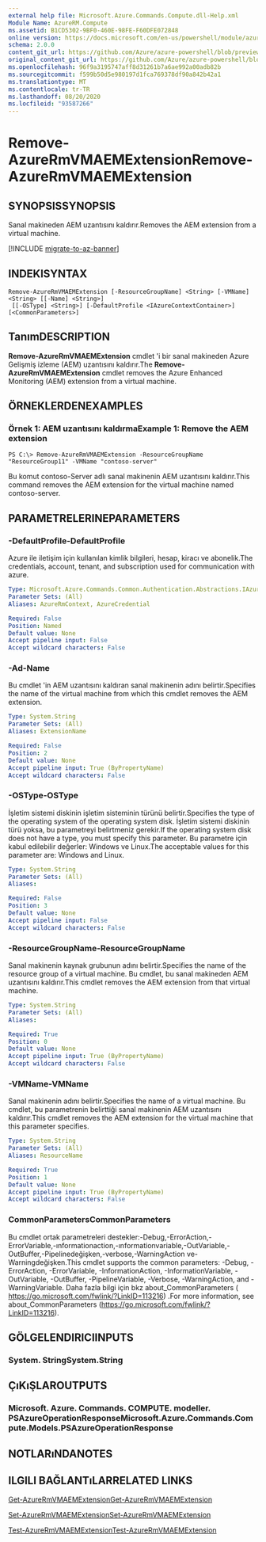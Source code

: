 ```yaml
---
external help file: Microsoft.Azure.Commands.Compute.dll-Help.xml
Module Name: AzureRM.Compute
ms.assetid: B1CD5302-9BF0-460E-98FE-F60DFE072848
online version: https://docs.microsoft.com/en-us/powershell/module/azurerm.compute/remove-azurermvmaemextension
schema: 2.0.0
content_git_url: https://github.com/Azure/azure-powershell/blob/preview/src/ResourceManager/Compute/Commands.Compute/help/Remove-AzureRmVMAEMExtension.md
original_content_git_url: https://github.com/Azure/azure-powershell/blob/preview/src/ResourceManager/Compute/Commands.Compute/help/Remove-AzureRmVMAEMExtension.md
ms.openlocfilehash: 96f9a3195747aff8d31261b7a6ae992a00adb82b
ms.sourcegitcommit: f599b50d5e980197d1fca769378df90a842b42a1
ms.translationtype: MT
ms.contentlocale: tr-TR
ms.lasthandoff: 08/20/2020
ms.locfileid: "93587266"
---
```

# <span data-ttu-id="8733b-101">Remove-AzureRmVMAEMExtension</span><span class="sxs-lookup"><span data-stu-id="8733b-101">Remove-AzureRmVMAEMExtension</span></span>

## <span data-ttu-id="8733b-102">SYNOPSIS</span><span class="sxs-lookup"><span data-stu-id="8733b-102">SYNOPSIS</span></span>
<span data-ttu-id="8733b-103">Sanal makineden AEM uzantısını kaldırır.</span><span class="sxs-lookup"><span data-stu-id="8733b-103">Removes the AEM extension from a virtual machine.</span></span>

[!INCLUDE [migrate-to-az-banner](../../includes/migrate-to-az-banner.md)]

## <span data-ttu-id="8733b-104">INDEKI</span><span class="sxs-lookup"><span data-stu-id="8733b-104">SYNTAX</span></span>

```
Remove-AzureRmVMAEMExtension [-ResourceGroupName] <String> [-VMName] <String> [[-Name] <String>]
 [[-OSType] <String>] [-DefaultProfile <IAzureContextContainer>] [<CommonParameters>]
```

## <span data-ttu-id="8733b-105">Tanım</span><span class="sxs-lookup"><span data-stu-id="8733b-105">DESCRIPTION</span></span>
<span data-ttu-id="8733b-106">**Remove-AzureRmVMAEMExtension** cmdlet 'i bir sanal makineden Azure Gelişmiş izleme (AEM) uzantısını kaldırır.</span><span class="sxs-lookup"><span data-stu-id="8733b-106">The **Remove-AzureRmVMAEMExtension** cmdlet removes the Azure Enhanced Monitoring (AEM) extension from a virtual machine.</span></span>

## <span data-ttu-id="8733b-107">ÖRNEKLERDEN</span><span class="sxs-lookup"><span data-stu-id="8733b-107">EXAMPLES</span></span>

### <span data-ttu-id="8733b-108">Örnek 1: AEM uzantısını kaldırma</span><span class="sxs-lookup"><span data-stu-id="8733b-108">Example 1: Remove the AEM extension</span></span>
```
PS C:\> Remove-AzureRmVMAEMExtension -ResourceGroupName "ResourceGroup11" -VMName "contoso-server"
```

<span data-ttu-id="8733b-109">Bu komut contoso-Server adlı sanal makinenin AEM uzantısını kaldırır.</span><span class="sxs-lookup"><span data-stu-id="8733b-109">This command removes the AEM extension for the virtual machine named contoso-server.</span></span>

## <span data-ttu-id="8733b-110">PARAMETRELERINE</span><span class="sxs-lookup"><span data-stu-id="8733b-110">PARAMETERS</span></span>

### <span data-ttu-id="8733b-111">-DefaultProfile</span><span class="sxs-lookup"><span data-stu-id="8733b-111">-DefaultProfile</span></span>
<span data-ttu-id="8733b-112">Azure ile iletişim için kullanılan kimlik bilgileri, hesap, kiracı ve abonelik.</span><span class="sxs-lookup"><span data-stu-id="8733b-112">The credentials, account, tenant, and subscription used for communication with azure.</span></span>

```yaml
Type: Microsoft.Azure.Commands.Common.Authentication.Abstractions.IAzureContextContainer
Parameter Sets: (All)
Aliases: AzureRmContext, AzureCredential

Required: False
Position: Named
Default value: None
Accept pipeline input: False
Accept wildcard characters: False
```

### <span data-ttu-id="8733b-113">-Ad</span><span class="sxs-lookup"><span data-stu-id="8733b-113">-Name</span></span>
<span data-ttu-id="8733b-114">Bu cmdlet 'in AEM uzantısını kaldıran sanal makinenin adını belirtir.</span><span class="sxs-lookup"><span data-stu-id="8733b-114">Specifies the name of the virtual machine from which this cmdlet removes the AEM extension.</span></span>

```yaml
Type: System.String
Parameter Sets: (All)
Aliases: ExtensionName

Required: False
Position: 2
Default value: None
Accept pipeline input: True (ByPropertyName)
Accept wildcard characters: False
```

### <span data-ttu-id="8733b-115">-OSType</span><span class="sxs-lookup"><span data-stu-id="8733b-115">-OSType</span></span>
<span data-ttu-id="8733b-116">İşletim sistemi diskinin işletim sisteminin türünü belirtir.</span><span class="sxs-lookup"><span data-stu-id="8733b-116">Specifies the type of the operating system of the operating system disk.</span></span>
<span data-ttu-id="8733b-117">İşletim sistemi diskinin türü yoksa, bu parametreyi belirtmeniz gerekir.</span><span class="sxs-lookup"><span data-stu-id="8733b-117">If the operating system disk does not have a type, you must specify this parameter.</span></span>
<span data-ttu-id="8733b-118">Bu parametre için kabul edilebilir değerler: Windows ve Linux.</span><span class="sxs-lookup"><span data-stu-id="8733b-118">The acceptable values for this parameter are: Windows and Linux.</span></span>

```yaml
Type: System.String
Parameter Sets: (All)
Aliases:

Required: False
Position: 3
Default value: None
Accept pipeline input: False
Accept wildcard characters: False
```

### <span data-ttu-id="8733b-119">-ResourceGroupName</span><span class="sxs-lookup"><span data-stu-id="8733b-119">-ResourceGroupName</span></span>
<span data-ttu-id="8733b-120">Sanal makinenin kaynak grubunun adını belirtir.</span><span class="sxs-lookup"><span data-stu-id="8733b-120">Specifies the name of the resource group of a virtual machine.</span></span>
<span data-ttu-id="8733b-121">Bu cmdlet, bu sanal makineden AEM uzantısını kaldırır.</span><span class="sxs-lookup"><span data-stu-id="8733b-121">This cmdlet removes the AEM extension from that virtual machine.</span></span>

```yaml
Type: System.String
Parameter Sets: (All)
Aliases:

Required: True
Position: 0
Default value: None
Accept pipeline input: True (ByPropertyName)
Accept wildcard characters: False
```

### <span data-ttu-id="8733b-122">-VMName</span><span class="sxs-lookup"><span data-stu-id="8733b-122">-VMName</span></span>
<span data-ttu-id="8733b-123">Sanal makinenin adını belirtir.</span><span class="sxs-lookup"><span data-stu-id="8733b-123">Specifies the name of a virtual machine.</span></span>
<span data-ttu-id="8733b-124">Bu cmdlet, bu parametrenin belirttiği sanal makinenin AEM uzantısını kaldırır.</span><span class="sxs-lookup"><span data-stu-id="8733b-124">This cmdlet removes the AEM extension for the virtual machine that this parameter specifies.</span></span>

```yaml
Type: System.String
Parameter Sets: (All)
Aliases: ResourceName

Required: True
Position: 1
Default value: None
Accept pipeline input: True (ByPropertyName)
Accept wildcard characters: False
```

### <span data-ttu-id="8733b-125">CommonParameters</span><span class="sxs-lookup"><span data-stu-id="8733b-125">CommonParameters</span></span>
<span data-ttu-id="8733b-126">Bu cmdlet ortak parametreleri destekler:-Debug,-ErrorAction,-ErrorVariable,-ınformationaction,-ınformationvariable,-OutVariable,-OutBuffer,-Pipelinedeğişken,-verbose,-WarningAction ve-Warningdeğişken.</span><span class="sxs-lookup"><span data-stu-id="8733b-126">This cmdlet supports the common parameters: -Debug, -ErrorAction, -ErrorVariable, -InformationAction, -InformationVariable, -OutVariable, -OutBuffer, -PipelineVariable, -Verbose, -WarningAction, and -WarningVariable.</span></span> <span data-ttu-id="8733b-127">Daha fazla bilgi için bkz about_CommonParameters ( https://go.microsoft.com/fwlink/?LinkID=113216) .</span><span class="sxs-lookup"><span data-stu-id="8733b-127">For more information, see about_CommonParameters (https://go.microsoft.com/fwlink/?LinkID=113216).</span></span>

## <span data-ttu-id="8733b-128">GÖLGELENDIRICI</span><span class="sxs-lookup"><span data-stu-id="8733b-128">INPUTS</span></span>

### <span data-ttu-id="8733b-129">System. String</span><span class="sxs-lookup"><span data-stu-id="8733b-129">System.String</span></span>

## <span data-ttu-id="8733b-130">ÇıKıŞLAR</span><span class="sxs-lookup"><span data-stu-id="8733b-130">OUTPUTS</span></span>

### <span data-ttu-id="8733b-131">Microsoft. Azure. Commands. COMPUTE. modeller. PSAzureOperationResponse</span><span class="sxs-lookup"><span data-stu-id="8733b-131">Microsoft.Azure.Commands.Compute.Models.PSAzureOperationResponse</span></span>

## <span data-ttu-id="8733b-132">NOTLARıNDA</span><span class="sxs-lookup"><span data-stu-id="8733b-132">NOTES</span></span>

## <span data-ttu-id="8733b-133">ILGILI BAĞLANTıLAR</span><span class="sxs-lookup"><span data-stu-id="8733b-133">RELATED LINKS</span></span>

[<span data-ttu-id="8733b-134">Get-AzureRmVMAEMExtension</span><span class="sxs-lookup"><span data-stu-id="8733b-134">Get-AzureRmVMAEMExtension</span></span>](./Get-AzureRmVMAEMExtension.md)

[<span data-ttu-id="8733b-135">Set-AzureRmVMAEMExtension</span><span class="sxs-lookup"><span data-stu-id="8733b-135">Set-AzureRmVMAEMExtension</span></span>](./Set-AzureRmVMAEMExtension.md)

[<span data-ttu-id="8733b-136">Test-AzureRmVMAEMExtension</span><span class="sxs-lookup"><span data-stu-id="8733b-136">Test-AzureRmVMAEMExtension</span></span>](./Test-AzureRmVMAEMExtension.md)


